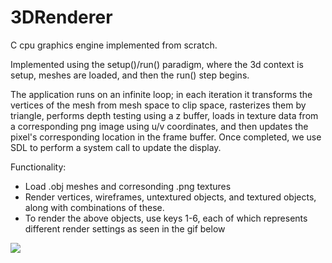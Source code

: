 # 3DRenderer

C cpu graphics engine implemented from scratch. 

Implemented using the setup()/run() paradigm, where the 3d context is setup, meshes are loaded, and then the run() step begins. 

The application runs on an infinite loop; in each iteration it transforms the vertices of the mesh from mesh space to clip space, rasterizes them by triangle, performs depth testing using a z buffer, loads in texture data from a corresponding png image using u/v coordinates, and then updates the pixel's corresponding location in the frame buffer. Once completed, we use SDL to perform a system call to update the display.

Functionality:
- Load .obj meshes and corresonding .png textures
- Render vertices, wireframes, untextured objects, and textured objects, along with combinations of these.
- To render the above objects, use keys 1-6, each of which represents different render settings as seen in the gif below

![](drone.gif)